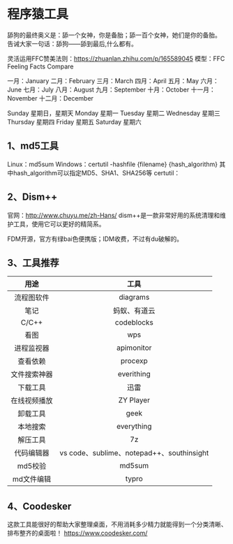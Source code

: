# 程序猿工具

舔狗的最终奥义是：舔一个女神，你是备胎；舔一百个女神，她们是你的备胎。
告诫大家一句话：舔狗——舔到最后,什么都有。

灵活运用FFC赞美法则：https://zhuanlan.zhihu.com/p/165589045
模型：FFC
Feeling Facts Compare

一月：January
二月：February
三月：March
四月：April
五月：May
六月：June
七月：July
八月：August
九月：September
十月：October
十一月：November
十二月：December

Sunday 星期日，星期天
Monday 星期一
Tuesday 星期二
Wednesday 星期三
Thursday 星期四
Friday 星期五
Saturday 星期六

## 1、md5工具
Linux：md5sum
Windows：certutil -hashfile {filename} {hash_algorithm}
其中hash_algorithm可以指定MD5、SHA1、SHA256等
certutil：

## 2、Dism++
官网：http://www.chuyu.me/zh-Hans/
dism++是一款非常好用的系统清理和维护工具，使用它可以更好的精简系。

FDM开源，官方有绿bai色便携版；IDM收费，不过有du破解的。


## 3、工具推荐
用途	           |	       工具
:-------------:|:-------------:
流程图软件   |diagrams
笔记		       |蚂蚁、有道云
C/C++        |codeblocks
看图            |wps
进程监视器   |apimonitor
查看依赖      |procexp
文件搜索神器|everithing
下载工具       |迅雷
在线视频播放 |ZY Player
卸载工具		|geek
本地搜索      | everything
解压工具		| 7z
代码编辑器   |vs code、sublime、notepad++、southinsight
md5校验     | md5sum
md文件编辑|typro

## 4、Coodesker
这款工具能很好的帮助大家整理桌面，不用消耗多少精力就能得到一个分类清晰、排布整齐的桌面啦！
https://www.coodesker.com/
